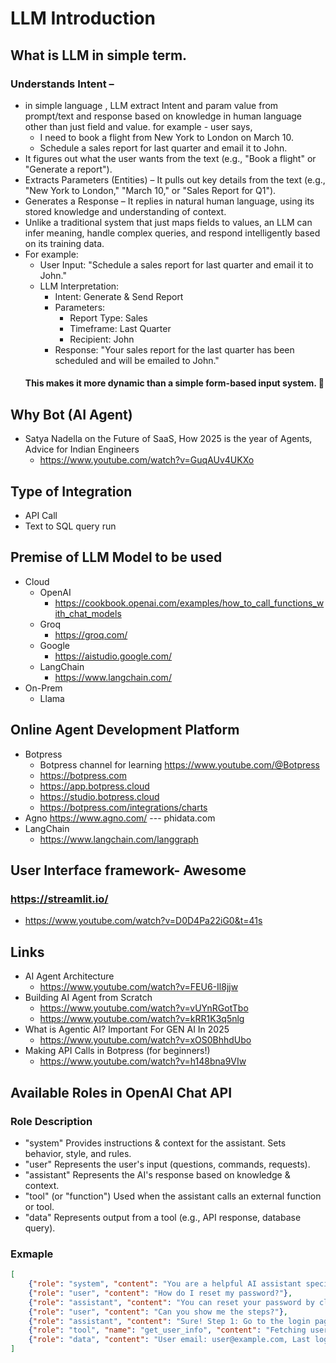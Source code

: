 # LLM Introduction

## What is LLM in simple term.
### Understands Intent – 
  - in simple language , LLM extract Intent and param value from prompt/text and response based on knowledge in human language other than just field and value. for example - user says,
    -   I need to book a flight from New York to London on March 10.
    -   Schedule a sales report for last quarter and email it to John.
  - It figures out what the user wants from the text (e.g., "Book a flight" or "Generate a report").
  - Extracts Parameters (Entities) – It pulls out key details from the text (e.g., "New York to London," "March 10," or "Sales Report for Q1").
  - Generates a Response – It replies in natural human language, using its stored knowledge and understanding of context.
  - Unlike a traditional system that just maps fields to values, an LLM can infer meaning, handle complex queries, and respond intelligently based on its training data.
  - For example:
    - User Input: "Schedule a sales report for last quarter and email it to John."
    - LLM Interpretation:
      - Intent: Generate & Send Report
      - Parameters:
        - Report Type: Sales
        - Timeframe: Last Quarter
        - Recipient: John
      - Response: "Your sales report for the last quarter has been scheduled and will be emailed to John."
    #### This makes it more dynamic than a simple form-based input system. 🚀

## Why Bot (AI Agent)
  - Satya Nadella on the Future of SaaS, How 2025 is the year of Agents, Advice for Indian Engineers
    - https://www.youtube.com/watch?v=GuqAUv4UKXo
## Type of Integration
- API Call
- Text to SQL query run

## Premise of LLM Model to be used
- Cloud
  - OpenAI
    - https://cookbook.openai.com/examples/how_to_call_functions_with_chat_models
  - Groq
    - https://groq.com/
  - Google
    - https://aistudio.google.com/
  - LangChain
    - https://www.langchain.com/
- On-Prem
  - Llama

## Online Agent Development Platform
  - Botpress
    - Botpress channel for learning https://www.youtube.com/@Botpress
    - https://botpress.com
    - https://app.botpress.cloud
    - https://studio.botpress.cloud
    - https://botpress.com/integrations/charts
  - Agno
      https://www.agno.com/ --- phidata.com
  - LangChain
    - https://www.langchain.com/langgraph

## User Interface framework- Awesome
### https://streamlit.io/
  - https://www.youtube.com/watch?v=D0D4Pa22iG0&t=41s

## Links
- AI Agent Architecture
  -  https://www.youtube.com/watch?v=FEU6-Il8jjw 
- Building AI Agent from Scratch
  - https://www.youtube.com/watch?v=vUYnRGotTbo
  - https://www.youtube.com/watch?v=kRR1K3q5nlg
- What is Agentic AI? Important For GEN AI In 2025
  - https://www.youtube.com/watch?v=xOS0BhhdUbo
- Making API Calls in Botpress (for beginners!)
  - https://www.youtube.com/watch?v=h148bna9VIw

## Available Roles in OpenAI Chat API
### Role	Description
  - "system"	Provides instructions & context for the assistant. Sets behavior, style, and rules.
  - "user"	Represents the user's input (questions, commands, requests).
  - "assistant"	Represents the AI's response based on knowledge & context.
  - "tool" (or "function")	Used when the assistant calls an external function or tool.
  - "data"	Represents output from a tool (e.g., API response, database query).
### Exmaple
```json
[
    {"role": "system", "content": "You are a helpful AI assistant specialized in tech support."},
    {"role": "user", "content": "How do I reset my password?"},
    {"role": "assistant", "content": "You can reset your password by clicking 'Forgot Password' on the login page."},
    {"role": "user", "content": "Can you show me the steps?"},
    {"role": "assistant", "content": "Sure! Step 1: Go to the login page..."},
    {"role": "tool", "name": "get_user_info", "content": "Fetching user details..."},
    {"role": "data", "content": "User email: user@example.com, Last login: 2 days ago"}
]
```

